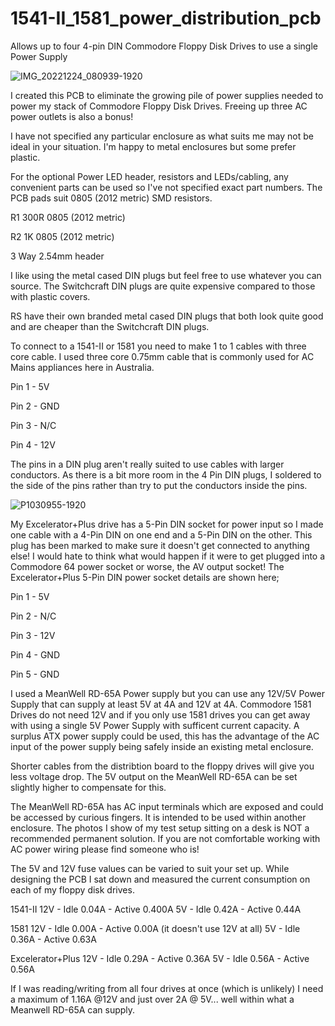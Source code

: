 # 1541-II_1581_power_distribution_pcb

Allows up to four 4-pin DIN Commodore Floppy Disk Drives to use a single Power Supply

![IMG_20221224_080939-1920](https://user-images.githubusercontent.com/9030553/209482304-8f4bd88b-01ae-430a-8a50-154f14c88ff4.jpg)

I created this PCB to eliminate the growing pile of power supplies needed to power my stack of Commodore Floppy Disk Drives. Freeing up three AC power outlets is also a bonus!

I have not specified any particular enclosure as what suits me may not be ideal in your situation. I'm happy to metal enclosures but some prefer plastic.

For the optional Power LED header, resistors and LEDs/cabling, any convenient parts can be used so I've not specified exact part numbers. The PCB pads suit
0805 (2012 metric) SMD resistors.

R1 300R 0805 (2012 metric)

R2 1K 0805 (2012 metric)

3 Way 2.54mm header

I like using the metal cased DIN plugs but feel free to use whatever you can source. The Switchcraft DIN plugs are quite expensive compared to those with plastic covers.

RS have their own branded metal cased DIN plugs that both look quite good and are cheaper than the Switchcraft DIN plugs.

To connect to a 1541-II or 1581 you need to make 1 to 1 cables with three core cable. I used three core 0.75mm cable that is commonly used for AC Mains appliances here in Australia.

Pin 1 - 5V

Pin 2 - GND

Pin 3 - N/C

Pin 4 - 12V

The pins in a DIN plug aren't really suited to use cables with larger conductors. As there is a bit more room in the 4 Pin DIN plugs, I soldered to the side of the pins rather than try to put the conductors inside the pins.

![P1030955-1920](https://user-images.githubusercontent.com/9030553/209484639-f71d73de-a762-4fe9-9205-35d2eeace881.jpg)

My Excelerator+Plus drive has a 5-Pin DIN socket for power input so I made one cable with a 4-Pin DIN on one end and a 5-Pin DIN on the other. This plug has been marked to make sure it doesn't get connected to anything else! I would hate to think what would happen if it were to get plugged into a Commodore 64 power socket or worse, the AV output socket! The Excelerator+Plus 5-Pin DIN power socket details are shown here;

Pin 1 - 5V

Pin 2 - N/C

Pin 3 - 12V

Pin 4 - GND

Pin 5 - GND

I used a MeanWell RD-65A Power supply but you can use any 12V/5V Power Supply that can supply at least 5V at 4A and 12V at 4A. Commodore 1581 Drives do not need 12V and if you only use 1581 drives you can get away with using a single 5V Power Supply with sufficent current capacity. A surplus ATX power supply could be used, this has the advantage of the AC input of the power supply being safely inside an existing metal enclosure. 

Shorter cables from the distribtion board to the floppy drives will give you less voltage drop. The 5V output on the MeanWell RD-65A can be set slightly higher to compensate for this.

The MeanWell RD-65A has AC input terminals which are exposed and could be accessed by curious fingers. It is intended to be used within another enclosure. The photos I show of my test setup sitting on a desk is NOT a recommended permanent solution. If you are not comfortable working with AC power wiring please
find someone who is! 

The 5V and 12V fuse values can be varied to suit your set up. While designing the PCB I sat down and measured the current consumption on each of my floppy disk drives.

1541-II 
12V - Idle 0.04A - Active 0.400A
5V - Idle 0.42A - Active 0.44A

1581
12V - Idle 0.00A - Active 0.00A (it doesn't use 12V at all)
5V - Idle 0.36A  - Active 0.63A

Excelerator+Plus
12V - Idle 0.29A - Active 0.36A
5V - Idle 0.56A - Active 0.56A

If I was reading/writing from all four drives at once (which is unlikely) I need a maximum of 1.16A @12V and just over 2A @ 5V... well within what a Meanwell RD-65A can supply.


